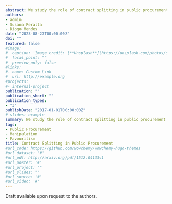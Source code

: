 ```yaml
---
abstract: We study the role of contract splitting in public procurement. Procurement contracts with price below an arbitrary threshold can be awarded at discretion, while awards for contracts above it are required to be competitive. Exploiting a reform that reduced the threshold, we find that buyers manipulate projects' price in order to award contracts at discretion. We show that contract splitting is the most important mechanism of manipulation in public procurement in this context. Our evidence suggests that splitting is driven by favouritism rather than efficiency-promoting motives of manipulation - we find _i)_ no evidence that splitting is intended to leverage discretion and foster non-contractible quality, _ii)_ that split contracts are more likely to be awarded to sellers associated with favouritism, and _iii)_ split contracts are not associated with better, and sometimes with worse, post-award performance.
authors:
- admin
- Susana Peralta
- Diogo Mendes
date: "2023-08-27T00:00:00Z"
doi: ""
featured: false
#image:
#  caption: 'Image credit: [**Unsplash**](https://unsplash.com/photos/s9CC2SKySJM)'
#  focal_point: ""
#  preview_only: false
#links:
#- name: Custom Link
#  url: http://example.org
#projects:
#- internal-project
publication: ""
publication_short: ""
publication_types:
- "3"
publishDate: "2017-01-01T00:00:00Z"
# slides: example
summary: We study the role of contract splitting in public procurement. Exploiting a reform that reduced the threshold for direct awards, we find that contract splitting is the most important mechanism by which buyers manipulate the price of projects to award contracts at discretion. Our evidence suggests that splitting is driven by favouritism rather than efficiency-promoting motives of manipulation.
tags:
- Public Procurement
- Manipulation
- Favouritism
title: Contract Splitting in Public Procurement
#url_code: https://github.com/wowchemy/wowchemy-hugo-themes
#url_dataset: '#'
#url_pdf: http://arxiv.org/pdf/1512.04133v1
#url_poster: '#'
#url_project: ""
#url_slides: ""
#url_source: '#'
#url_video: '#'
---
```


Draft available upon request to the authors.